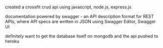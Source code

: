 created a crossfit crud api using javascript, node.js, express.js

documentation powered by swagger - an API description format for REST APIs, where API specs are written in JSON using Swagger Editor, Swagger UI

definitely want to get the database itself on mongodb and the api pushed to heroku